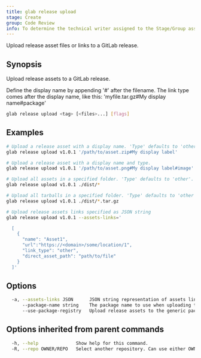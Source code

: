 ```yaml
---
title: glab release upload
stage: Create
group: Code Review
info: To determine the technical writer assigned to the Stage/Group associated with this page, see https://about.gitlab.com/handbook/product/ux/technical-writing/#assignments
---
```


<!--
This documentation is auto generated by a script.
Please do not edit this file directly. Run `make gen-docs` instead.
-->

Upload release asset files or links to a GitLab release.

## Synopsis

Upload release assets to a GitLab release.

Define the display name by appending '#' after the filename.
The link type comes after the display name, like this: 'myfile.tar.gz#My display name#package'

```bash twoslash title="Terminal"
glab release upload <tag> [<files>...] [flags]
```

## Examples

```bash twoslash title="Terminal"
# Upload a release asset with a display name. 'Type' defaults to 'other'.
glab release upload v1.0.1 '/path/to/asset.zip#My display label'

# Upload a release asset with a display name and type.
glab release upload v1.0.1 '/path/to/asset.png#My display label#image'

# Upload all assets in a specified folder. 'Type' defaults to 'other'.
glab release upload v1.0.1 ./dist/*

# Upload all tarballs in a specified folder. 'Type' defaults to 'other'.
glab release upload v1.0.1 ./dist/*.tar.gz

# Upload release assets links specified as JSON string
glab release upload v1.0.1 --assets-links='

  [
    {
      "name": "Asset1",
      "url":"https://<domain>/some/location/1",
      "link_type": "other",
      "direct_asset_path": "path/to/file"
    }
  ]'
```

## Options

```bash twoslash title="Terminal"
  -a, --assets-links JSON      JSON string representation of assets links, like: `--assets-links='[{"name": "Asset1", "url":"https://<domain>/some/location/1", "link_type": "other", "direct_asset_path": "path/to/file"}]'.`
      --package-name string    The package name to use when uploading the assets to the generic package release with --use-package-registry. (default "release-assets")
      --use-package-registry   Upload release assets to the generic package registry of the project. Alternatively to this flag you may also set the GITLAB_RELEASE_ASSETS_USE_PACKAGE_REGISTRY environment variable to either the value true or 1. The flag takes precedence over this environment variable.
```

## Options inherited from parent commands

```bash twoslash title="Terminal"
  -h, --help              Show help for this command.
  -R, --repo OWNER/REPO   Select another repository. Can use either OWNER/REPO or `GROUP/NAMESPACE/REPO` format. Also accepts full URL or Git URL.
```
